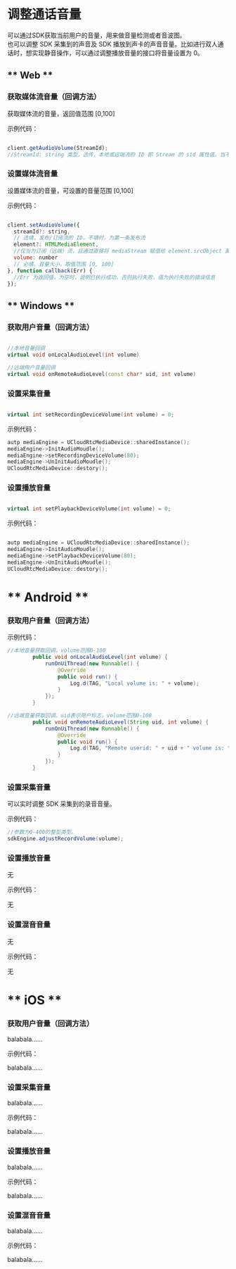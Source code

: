 # 调整通话音量


可以通过SDK获取当前用户的音量，用来做音量检测或者音波图。    
也可以调整 SDK 采集到的声音及 SDK 播放到声卡的声音音量。比如进行双人通话时，想实现静音操作，可以通过调整播放音量的接口将音量设置为 0。    

<!-- tabs:start -->


## ** Web **


### 获取媒体流音量（回调方法）

获取媒体流的音量，返回值范围 [0,100] 
  
示例代码：    

```js

client.getAudioVolume(StreamId);
//StreamId: string 类型，选传，本地或远端流的 ID 即 Stream 的 sid 属性值。当不传时，默认获取第一条本地流的音量大小

```


### 设置媒体流音量

设置媒体流的音量，可设置的音量范围 [0,100] 
  
示例代码：    

```js

client.setAudioVolume({
  streamId?: string,   
  // 选填，发布/订阅流的 ID，不填时，为第一条发布流
  element?: HTMLMediaElement, 
  //仅当为订阅（远端）流，且通过直接将 mediaStream 赋值给 element.srcObject 属性进行播放时必填该 element。若为发布（本地）流，或通过 play 方法进行播放的订阅（远端）流时，不需要填写。
  volume: number 
  // 必填，音量大小，取值范围 [0, 100]
}, function callback(Err) {
  //Err 为返回值，为空时，说明已执行成功，否则执行失败，值为执行失败的错误信息
});

```


## ** Windows **

### 获取用户音量（回调方法）

```cpp

//本地音量回调
virtual void onLocalAudioLevel(int volume) 

//远端用户音量回调 
virtual void onRemoteAudioLevel(const char* uid, int volume) 

```

	
### 设置采集音量

```cpp

virtual int setRecordingDeviceVolume(int volume) = 0;

```

示例代码：    

```cpp
autp mediaEngine = UCloudRtcMediaDevice::sharedInstance();
mediaEngine->InitAudioMoudle();
mediaEngine->setRecordingDeviceVolume(80);
mediaEngine->UnInitAudioMoudle();
UCloudRtcMediaDevice::destory();
```

### 设置播放音量

```cpp

virtual int setPlaybackDeviceVolume(int volume) = 0;

```
示例代码：    

```cpp

autp mediaEngine = UCloudRtcMediaDevice::sharedInstance();
mediaEngine->InitAudioMoudle();
mediaEngine->setPlaybackDeviceVolume(80);
mediaEngine->UnInitAudioMoudle();
UCloudRtcMediaDevice::destory();

```




# ** Android **

### 获取用户音量（回调方法）

示例代码：    

```java
//本地音量获取回调，volume范围0-100
        public void onLocalAudioLevel(int volume) {
            runOnUiThread(new Runnable() {
                @Override
                public void run() {
                    Log.d(TAG, "Local volume is: " + volume);
                }
            });
        }

//远端音量获取回调，uid表示用户标志，volume范围0-100
        public void onRemoteAudioLevel(String uid, int volume) {
            runOnUiThread(new Runnable() {
                @Override
                public void run() {
                    Log.d(TAG, "Remote userid: " + uid + " volume is: " + volume);
                }
            });
        }
```  

### 设置采集音量

可以实时调整 SDK 采集到的录音音量。
  
示例代码：    

```java
//参数为0-400的整型类型。
sdkEngine.adjustRecordVolume(volume); 
```

### 设置播放音量

无 
  
示例代码：    

无  

### 设置混音音量

无 
  
示例代码：    

无  


# ** iOS **

### 获取用户音量（回调方法）

balabala……  
  
示例代码：    

balabala……   

### 设置采集音量

balabala……  
  
示例代码：    

balabala……   

### 设置播放音量

balabala……  
  
示例代码：    

balabala……   

### 设置混音音量

balabala……  
  
示例代码：    

balabala……   


<!-- tabs:end -->

